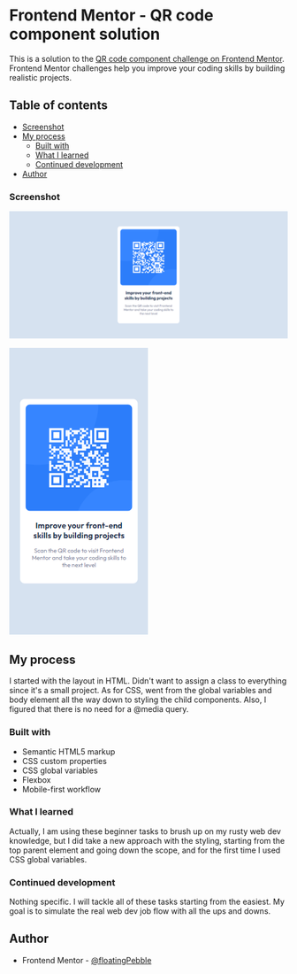 # Frontend Mentor - QR code component solution

This is a solution to the [QR code component challenge on Frontend Mentor](https://www.frontendmentor.io/challenges/qr-code-component-iux_sIO_H). Frontend Mentor challenges help you improve your coding skills by building realistic projects. 

## Table of contents

  - [Screenshot](#screenshot)
- [My process](#my-process)
  - [Built with](#built-with)
  - [What I learned](#what-i-learned)
  - [Continued development](#continued-development)
- [Author](#author)

### Screenshot

![desktop screenshot](images/desktopScreenshot.png)

![mobile screenshot](images/mobileScreenshot.png)


## My process

I started with the layout in HTML. Didn't want to assign a class to everything since it's a small project. As for CSS, went from the global variables and body element all the way down to styling the child components. Also, I figured that there is no need for a @media query. 

### Built with

- Semantic HTML5 markup
- CSS custom properties
- CSS global variables
- Flexbox
- Mobile-first workflow

### What I learned

Actually, I am using these beginner tasks to brush up on my rusty web dev knowledge, but I did take a new approach with the styling, starting from the top parent element and going down the scope, and for the first time I used CSS global variables.

### Continued development

Nothing specific. I will tackle all of these tasks starting from the easiest. My goal is to simulate the real web dev job flow with all the ups and downs.

## Author

- Frontend Mentor - [@floatingPebble](https://www.frontendmentor.io/profile/floatingPebble)

